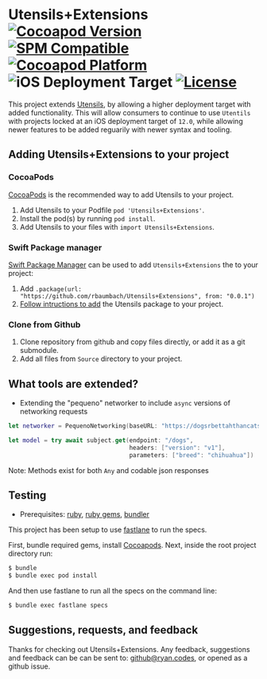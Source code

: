 # Utensils+Extensions [![Cocoapod Version](https://img.shields.io/cocoapods/v/Utensils+Extensions.svg)](https://github.com/rbaumbach/Utensils) [![SPM Compatible](https://img.shields.io/badge/SPM-Compatible-blue)](https://swift.org/package-manager/) [![Cocoapod Platform](https://img.shields.io/badge/platform-iOS-blue.svg)](https://github.com/rbaumbach/Utensils) ![iOS Deployment Target](https://img.shields.io/badge/iOS_Deployment_Target-13.0-964B00) [![License](https://img.shields.io/dub/l/vibe-d.svg)](https://github.com/rbaumbach/Utensils-Extensions/blob/maestro/MIT-LICENSE.txt)

This project extends [Utensils](https://github.com/rbaumbach/Utensils), by allowing a higher deployment target with added functionality.  This will allow consumers to continue to use `Utentils` with projects locked at an iOS deployment target of `12.0`, while allowing newer features to be added reguarily with newer syntax and tooling.

## Adding Utensils+Extensions to your project

### CocoaPods

[CocoaPods](http://cocoapods.org) is the recommended way to add Utensils to your project.

1.  Add Utensils to your Podfile `pod 'Utensils+Extensions'`.
2.  Install the pod(s) by running `pod install`.
3.  Add Utensils to your files with `import Utensils+Extensions`.

### Swift Package manager

[Swift Package Manager](https://swift.org/package-manager/) can be used to add `Utensils+Extensions` the to your project:

1.  Add `.package(url: "https://github.com/rbaumbach/Utensils+Extensions", from: "0.0.1")`
2.  [Follow intructions to add](https://swift.org/getting-started/#using-the-package-manager) the Utensils package to your project.

### Clone from Github

1.  Clone repository from github and copy files directly, or add it as a git submodule.
2.  Add all files from `Source` directory to your project.

## What tools are extended?

* Extending the "pequeno" networker to include `async` versions of networking requests

```swift
let networker = PequenoNetworking(baseURL: "https://dogsrbettahthancats.party")

let model = try await subject.get(endpoint: "/dogs",
                                  headers: ["version": "v1"],
                                  parameters: ["breed": "chihuahua"])
```

Note: Methods exist for both `Any` and codable json responses

## Testing

* Prerequisites: [ruby](https://github.com/sstephenson/rbenv), [ruby gems](https://rubygems.org/pages/download), [bundler](http://bundler.io)

This project has been setup to use [fastlane](https://fastlane.tools) to run the specs.

First, bundle required gems, install [Cocoapods](http://cocoapods.org). Next, inside the root project directory run:

```bash
$ bundle
$ bundle exec pod install
```

And then use fastlane to run all the specs on the command line:

```bash
$ bundle exec fastlane specs
```

## Suggestions, requests, and feedback

Thanks for checking out Utensils+Extensions.  Any feedback, suggestions and feedback can be can be sent to: github@ryan.codes, or opened as a github issue.
